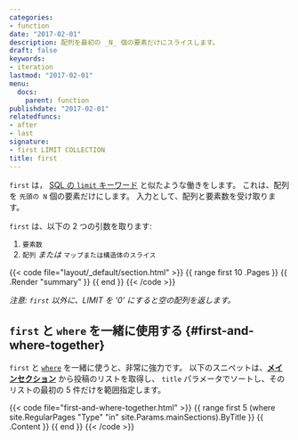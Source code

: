 ```yaml
---
categories:
- function
date: "2017-02-01"
description: 配列を最初の _N_ 個の要素だけにスライスします。
draft: false
keywords:
- iteration
lastmod: "2017-02-01"
menu:
  docs:
    parent: function
publishdate: "2017-02-01"
relatedfuncs:
- after
- last
signature:
- first LIMIT COLLECTION
title: first
---
```


`first` は， [SQL の `limit` キーワード][limitkeyword] と似たような働きをします。 これは、配列を `先頭の N` 個の要素だけにします。 入力として、配列と要素数を受け取ります。

`first` は、以下の 2 つの引数を取ります:
1. `要素数`
2. `配列` *または* `マップまたは構造体のスライス`

{{< code file="layout/_default/section.html" >}}
{{ range first 10 .Pages }}
    {{ .Render "summary" }}
{{ end }}
{{< /code >}}

*注意: `first` 以外に、LIMIT を '0' にすると空の配列を返します。*

## `first` と `where` を一緒に使用する {#first-and-where-together}

`first` と [`where`][wherefunction] を一緒に使うと、非常に強力です。 以下のスニペットは、[**メインセクション**][mainsections] から投稿のリストを取得し、 `title` パラメータでソートし、そのリストの最初の 5 件だけを範囲指定します。

{{< code file="first-and-where-together.html" >}}
{{ range first 5 (where site.RegularPages "Type" "in" site.Params.mainSections).ByTitle }}
  {{ .Content }}
{{ end }}
{{< /code >}}


[limitkeyword]: https://www.techonthenet.com/sql/select_limit.php
[wherefunction]: /function/where/
[mainsections]: /function/where/#mainsections
